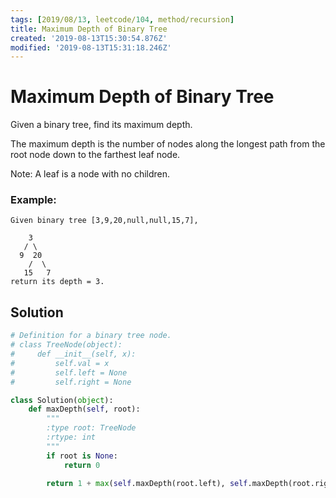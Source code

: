 ```yaml
---
tags: [2019/08/13, leetcode/104, method/recursion]
title: Maximum Depth of Binary Tree
created: '2019-08-13T15:30:54.876Z'
modified: '2019-08-13T15:31:18.246Z'
---
```


# Maximum Depth of Binary Tree

Given a binary tree, find its maximum depth.

The maximum depth is the number of nodes along the longest path from the root node down to the farthest leaf node.

Note: A leaf is a node with no children.

### Example:

```
Given binary tree [3,9,20,null,null,15,7],

    3
   / \
  9  20
    /  \
   15   7
return its depth = 3.
```

## Solution

```python
# Definition for a binary tree node.
# class TreeNode(object):
#     def __init__(self, x):
#         self.val = x
#         self.left = None
#         self.right = None

class Solution(object):
    def maxDepth(self, root):
        """
        :type root: TreeNode
        :rtype: int
        """
        if root is None:
            return 0

        return 1 + max(self.maxDepth(root.left), self.maxDepth(root.right))
```
